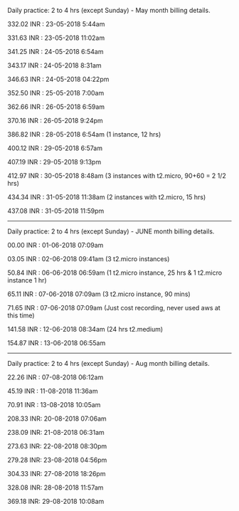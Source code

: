 
Daily practice: 2 to 4 hrs (except Sunday) - May month billing details.

332.02 INR : 23-05-2018 5:44am

331.63 INR : 23-05-2018 11:02am

341.25 INR : 24-05-2018 6:54am

343.17 INR : 24-05-2018 8:31am

346.63 INR : 24-05-2018 04:22pm

352.50 INR : 25-05-2018 7:00am

362.66 INR : 26-05-2018 6:59am

370.16 INR : 26-05-2018 9:24pm

386.82 INR : 28-05-2018 6:54am (1 instance, 12 hrs)

400.12 INR : 29-05-2018 6:57am

407.19 INR : 29-05-2018 9:13pm

412.97 INR : 30-05-2018 8:48am (3 instances with t2.micro, 90+60 = 2 1/2 hrs)

434.34 INR : 31-05-2018 11:38am (2 instances with t2.micro, 15 hrs)

437.08 INR : 31-05-2018 11:59pm

---

Daily practice: 2 to 4 hrs (except Sunday) - JUNE month billing details.

00.00 INR : 01-06-2018 07:09am

03.05 INR : 02-06-2018 09:41am (3 t2.micro instances)

50.84 INR : 06-06-2018 06:59am (1 t2.micro instance, 25 hrs & 1 t2.micro instance 1 hr)

65.11 INR : 07-06-2018 07:09am (3 t2.micro instance, 90 mins)

71.65 INR : 07-06-2018 07:09am (Just cost recording, never used aws at this time)

141.58 INR : 12-06-2018 08:34am (24 hrs t2.medium)

154.87 INR : 13-06-2018 06:55am

---

Daily practice: 2 to 4 hrs (except Sunday) - Aug month billing details.

22.26 INR : 07-08-2018 06:12am

45.19 INR : 11-08-2018 11:36am

70.91 INR : 13-08-2018 10:05am

208.33 INR: 20-08-2018 07:06am

238.09 INR: 21-08-2018 06:31am

273.63 INR: 22-08-2018 08:30pm

279.28 INR: 23-08-2018 04:56pm

304.33 INR: 27-08-2018 18:26pm

328.08 INR: 28-08-2018 11:57am

369.18 INR: 29-08-2018 10:08am
